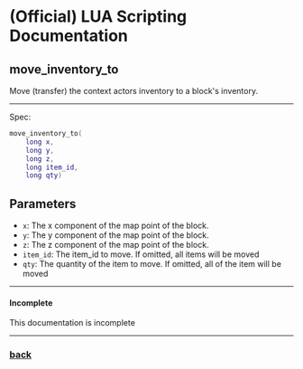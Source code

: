 
# (Official) LUA Scripting Documentation

## move_inventory_to

Move (transfer) the context actors inventory to a block's inventory.

___

Spec:

```lua
move_inventory_to(
	long x,
	long y,
	long z,
	long item_id,
	long qty)
```

## Parameters

- `x`: The x component of the map point of the block.
- `y`: The y component of the map point of the block.
- `z`: The z component of the map point of the block.
- `item_id`: The item_id to move. If omitted, all items will be moved
- `qty`: The quantity of the item to move. If omitted, all of the item will be moved

___

#### Incomplete

This documentation is incomplete

___

### [back](../inventory)
